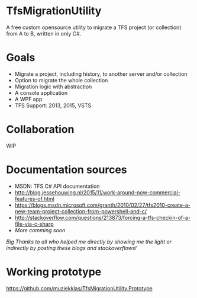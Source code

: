 # TfsMigrationUtility
A free custom opensource utility to migrate a TFS project (or collection) from A to B, written in only C#.

# Goals

- Migrate a project, including history, to another server and/or collection
- Option to migrate the whole collection
- Migration logic with abstraction
- A console application
- A WPF app
- TFS Support: 2013, 2015, VSTS

# Collaboration

WIP

# Documentation sources
- MSDN: TFS C# API documentation
- http://blog.jessehouwing.nl/2015/11/work-around-now-commercial-features-of.html
- https://blogs.msdn.microsoft.com/granth/2010/02/27/tfs2010-create-a-new-team-project-collection-from-powershell-and-c/
- http://stackoverflow.com/questions/213873/forcing-a-tfs-checkin-of-a-file-via-c-sharp
- *More comming soon*

*Big Thanks to all who helped me directly by showing me the light or indirectly by posting these blogs and stackoverflows!*

# Working prototype
https://github.com/muziekklas/TfsMigrationUtility.Prototype
